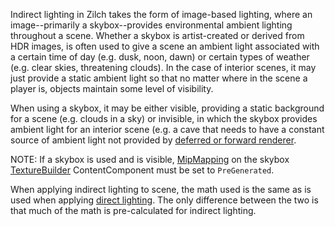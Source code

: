 Indirect lighting in Zilch takes the form of image-based lighting, where an image--primarily a skybox--provides environmental ambient lighting throughout a scene. Whether a skybox is artist-created or derived from HDR images, is often used to give a scene an ambient light associated with a certain time of day (e.g. dusk, noon, dawn) or certain types of weather (e.g. clear skies, threatening clouds). In the case of interior scenes, it may just provide a static ambient light so that no matter where in the scene a player is, objects maintain some level of visibility.

When using a skybox, it may be either visible, providing a static background for a scene (e.g. clouds in a sky) or invisible, in which the skybox provides ambient light for an interior scene (e.g. a cave that needs to have a constant source of ambient light not provided by [deferred or forward renderer](https://github.com/ZilchEngine/ZilchDocs/blob/master/zilch_editor_documentation/zilchmanual/graphics/renderer/deferred_renderer.markdown).

NOTE: If a skybox is used and is visible, [MipMapping](https://github.com/ZilchEngine/ZilchDocs/blob/master/code_reference/enum_reference.markdown#texturemipmapping) on the skybox [TextureBuilder](https://github.com/ZilchEngine/ZilchDocs/blob/master/zilch_editor_documentation/zilchmanual/graphics/adding_assets/adding_textures_and_sprites.markdown) ContentComponent must be set to `PreGenerated`.

When applying indirect lighting to scene, the math used is the same as is used when applying [direct lighting](https://github.com/ZilchEngine/ZilchDocs/blob/master/zilch_editor_documentation/zilchmanual/graphics/lighting/direct_lighting.markdown). The only difference between the two is that much of the math is pre-calculated for indirect lighting. 

 